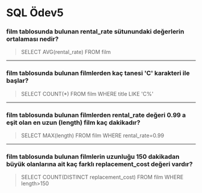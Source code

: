 # SQL Ödev5

### film tablosunda bulunan rental_rate sütunundaki değerlerin ortalaması nedir?

> SELECT AVG(rental_rate) FROM film

---

### film tablosunda bulunan filmlerden kaç tanesi 'C' karakteri ile başlar?

> SELECT COUNT(*) FROM film WHERE title LIKE 'C%'

---

### film tablosunda bulunan filmlerden rental_rate değeri 0.99 a eşit olan en uzun (length) film kaç dakikadır?

> SELECT MAX(length) FROM film WHERE rental_rate=0.99

---

### film tablosunda bulunan filmlerin uzunluğu 150 dakikadan büyük olanlarına ait kaç farklı replacement_cost değeri vardır?

> SELECT COUNT(DISTINCT replacement_cost) FROM film WHERE length>150
